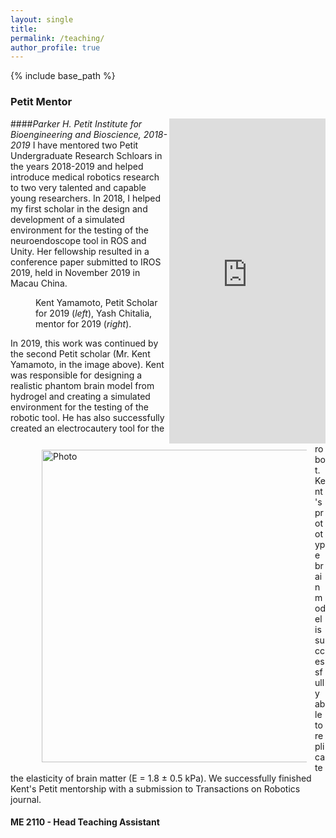 ```yaml
---
layout: single
title:
permalink: /teaching/
author_profile: true
---
```


{% include base_path %}

### Petit Mentor
<iframe align = "right" src="https://www.linkedin.com/embed/feed/update/urn:li:share:6614667534266351616" height="520" width="250" frameborder="0" allowfullscreen="" title="Embedded post"></iframe>
####<i>Parker H. Petit Institute for Bioengineering and Bioscience, 2018-2019</i>
I have mentored two Petit Undergraduate Research Schloars in the years 2018-2019 and helped introduce medical robotics research to two very talented and capable young researchers.
In 2018, I helped my first scholar in the design and development of a simulated environment for the testing of the neuroendoscope tool in ROS and Unity. Her fellowship resulted in a conference paper submitted to IROS 2019, held in November 2019 in Macau China.
<figure><img align="left" src="https://yashchitalia.github.io/images/Yamamoto_Chitalia_resized.jpg" alt="Photo" style="width: 500px; border-radius: 10px; padding: 10px 10px 10px 10px"/>
<figcaption>Kent Yamamoto, Petit Scholar for 2019 (<i>left</i>), Yash Chitalia, mentor for 2019 (<i>right</i>).</figcaption>
</figure>
In 2019, this work was continued by the second Petit scholar (Mr. Kent Yamamoto, in the image above). Kent was responsible for designing a realistic phantom brain model from hydrogel and creating a simulated environment
for the testing of the robotic tool. He has also successfully created an electrocautery tool for the robot. Kent's prototype brain model is successfully able to replicate the elasticity of brain matter (E = 1.8 &plusmn; 0.5 kPa).
We successfully finished Kent's Petit mentorship with a submission to Transactions on Robotics journal.


#### ME 2110 - Head Teaching Assistant 
